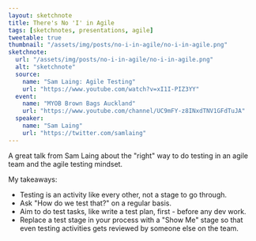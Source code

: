 ```yaml
---
layout: sketchnote
title: There's No 'I' in Agile
tags: [sketchnotes, presentations, agile]
tweetable: true
thumbnail: "/assets/img/posts/no-i-in-agile/no-i-in-agile.png"
sketchnote:
  url: "/assets/img/posts/no-i-in-agile/no-i-in-agile.png"
  alt: "sketchnote"
  source:
    name: "Sam Laing: Agile Testing"
    url: "https://www.youtube.com/watch?v=xI1I-PIZ3YY"
  event:
    name: "MYOB Brown Bags Auckland"
    url: "https://www.youtube.com/channel/UC9mFY-z8INxdTNV1GFdTuJA"
  speaker:
    name: "Sam Laing"
    url: "https://twitter.com/samlaing"
---
```


A great talk from Sam Laing about the "right" way to do testing in an agile team and the agile testing mindset.

My takeaways:

- Testing is an activity like every other, not a stage to go through.
- Ask "How do we test that?" on a regular basis.
- Aim to do test tasks, like write a test plan, first - before any dev work.
- Replace a test stage in your process with a "Show Me" stage so that even testing activities gets reviewed by someone else on the team.

